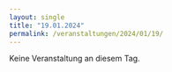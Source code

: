 ```yaml
---
layout: single
title: "19.01.2024"
permalink: /veranstaltungen/2024/01/19/
---
```


Keine Veranstaltung an diesem Tag.
